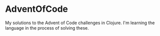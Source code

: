 # AdventOfCode

My solutions to the Advent of Code challenges in Clojure. I'm learning the language in the process of solving these.
